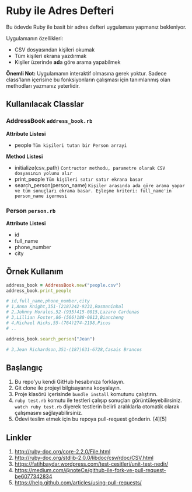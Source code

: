 # Ruby ile Adres Defteri

Bu ödevde Ruby ile basit bir adres defteri uygulaması yapmanız bekleniyor.

Uygulamanın özellikleri:

* CSV dosyasından kişileri okumak
* Tüm kişileri ekrana yazdırmak
* Kişiler üzerinde **ad**a göre arama yapabilmek

**Önemli Not:** Uygulamanın interaktif olmasına gerek yoktur. Sadece class'ların içerisine bu fonksiyonların çalışması için tanımlanmış olan methodları yazmanız yeterlidir.

## Kullanılacak Classlar

### AddressBook ``address_book.rb``

**Attribute Listesi**
- people ``Tüm kişileri tutan bir Person arrayi``

**Method Listesi**
- initialize(csv_path) ``Contructor methodu, parametre olarak CSV dosyasının yolunu alır``
- print_people ``Tüm kişileri satır satır ekrana basar``
- search_person(person_name) ``Kişiler arasında ada göre arama yapar ve tüm sonuçları ekrana basar. Eşleşme kriteri: full_name'in person_name içermesi ``

### Person ``person.rb``

**Attribute Listesi**
- id
- full_name
- phone_number
- city

## Örnek Kullanım

```ruby
address_book = AddressBook.new("people.csv")
address_book.print_people

# id,full_name,phone_number,city
# 1,Anna Knight,351-(218)242-9231,Rosmaninhal
# 2,Johnny Morales,52-(935)415-0815,Lazaro Cardenas
# 3,Lillian Foster,86-(566)188-0813,Biancheng
# 4,Michael Hicks,55-(764)274-2198,Picos
# ..

address_book.search_person("Jean")

# 3,Jean Richardson,351-(187)631-6728,Casais Brancos

```

## Başlangıç

1. Bu repo'yu kendi GitHub hesabınıza forklayın.
2. Git clone ile projeyi bilgisayarına kopyalayın.
3. Proje klasörü içerisinde ```bundle install``` komutunu çalıştırın.
4. ```ruby test.rb``` komutu ile testleri çalışıp sonuçları görüntüleyebilirsiniz. ```watch ruby test.rb``` diyerek testlerin belirli aralıklarla otomatik olarak çalışmasını sağlayabilirsiniz.
5. Ödevi teslim etmek için bu repoya pull-request gönderin. [4][5]

## Linkler

1. http://ruby-doc.org/core-2.2.0/File.html
2. http://ruby-doc.org/stdlib-2.0.0/libdoc/csv/rdoc/CSV.html
3. https://fatihbaydar.wordpress.com/test-cesitleri/unit-test-nedir/
4. https://medium.com/@noteCe/github-ile-fork-ve-pull-request-be6077342834
5. https://help.github.com/articles/using-pull-requests/
